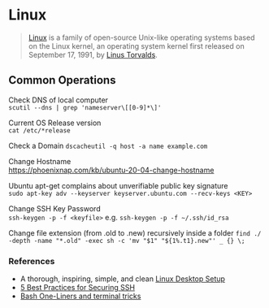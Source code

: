 # Linux

> [Linux](https://en.wikipedia.org/wiki/Linux) is a family of open-source Unix-like operating systems based on the Linux kernel, an operating system kernel first released on September 17, 1991, by [Linus Torvalds](https://en.wikipedia.org/wiki/Linus_Torvalds).

## Common Operations

Check DNS of local computer\
`scutil --dns | grep 'nameserver\[[0-9]*\]'`

Current OS Release version\
`cat /etc/*release`

Check a Domain
`dscacheutil -q host -a name example.com`

Change Hostname\
https://phoenixnap.com/kb/ubuntu-20-04-change-hostname

Ubuntu apt-get complains about unverifiable public key signature\
`sudo apt-key adv --keyserver keyserver.ubuntu.com --recv-keys <KEY>`

Change SSH Key Password\
`ssh-keygen -p -f <keyfile>`
e.g. `ssh-keygen -p -f ~/.ssh/id_rsa`

Change file extension (from .old to .new) recursively inside a folder
`find ./ -depth -name "*.old" -exec sh -c 'mv "$1" "${1%.t1}.new"' _ {} \;`

### References

- A thorough, inspiring, simple, and clean [Linux Desktop Setup](https://hookrace.net/blog/linux-desktop-setup/)
- [5 Best Practices for Securing SSH](https://goteleport.com/blog/5-ssh-best-practices/)
- [Bash One-Liners and terminal tricks](https://github.com/onceupon/Bash-Oneliner)

